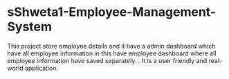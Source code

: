 # sShweta1-Employee-Management-System
This project store employee details and it have a admin dashboard which have all employee information in this have employee dashboard where all employee information have saved separately. . It is a user friendly and real-world application.
